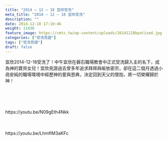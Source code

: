 ```yaml
---
title: "2014 – 12 – 18 宜欣受洗"
meta_title: "2014 – 12 – 18 宜欣受洗"
description: ""
date: 2014-12-18 17:10:46
weight: 11436
feature_image: https://cmtc.tw/wp-content/uploads/20141218bpatized.jpg
categories: ["受洗見證"]
tags: ["受洗見證"]
draft: false
---
```


宜欣2014-12-18受洗了！中午宜欣在磐石職場教會中正式受洗歸入主的名下，成為神的寶貝女兒！宜欣見證過去曾多年追求拜拜與皈依密宗，卻在這二個月透過小咼安純的職場環境中經歷神的愛與恩典，決定回到天父的懷抱，將一切榮耀歸於神！<br />
<br />
&nbsp;<br />
<div class="post-content"><br />
<br />
https://youtu.be/N09gEth4Nkk<br />
<br />
&nbsp;<br />
<br />
https://youtu.be/LhmfIM3aKFc<br />
<br />
</div><br />
<div class="fusion-sharing-box fusion-theme-sharing-box fusion-single-sharing-box"><br />
<h4 class="fusion-responsive-typography-calculated" data-fontsize="18" data-lineheight="23.94px"></h4><br />
<div class="fusion-social-networks boxed-icons"><br />
<div class="fusion-social-networks-wrapper"></div><br />
</div><br />
</div>
        